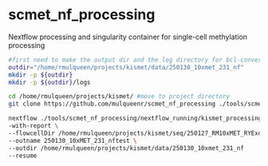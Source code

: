 # scmet_nf_processing
Nextflow processing and singularity container for single-cell methylation processing

```bash
#first need to make the output dir and the log directory for bcl-convert
outdir="/home/rmulqueen/projects/kismet/data/250130_10xmet_231_nf"
mkdir -p ${outdir}
mkdir -p ${outdir}/logs

cd /home/rmulqueen/projects/kismet/ #move to project directory
git clone https://github.com/mulqueenr/scmet_nf_processing ./tools/scmet_nf_processing #pull github repo

nextflow ./tools/scmet_nf_processing/nextflow_running/kismet_processing.groovy \
-with-report \
--flowcellDir /home/rmulqueen/projects/kismet/seq/250127_RM10xMET_RYExome \
--outname 250130_10xMET_231_nftest \
--outdir /home/rmulqueen/projects/kismet/data/250130_10xmet_231_nf
--resume
```